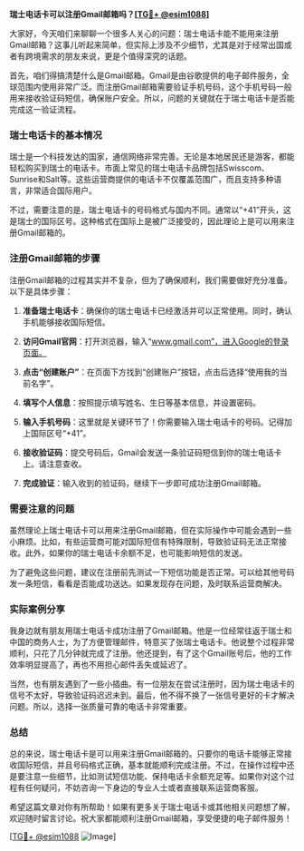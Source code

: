**瑞士电话卡可以注册Gmail邮箱吗？[[TG💪+ @esim1088](https://t.me/s/esim1088)]**

大家好，今天咱们来聊聊一个很多人关心的问题：瑞士电话卡能不能用来注册Gmail邮箱？这事儿听起来简单，但实际上涉及不少细节，尤其是对于经常出国或者有跨境需求的朋友来说，更是个值得深究的话题。

首先，咱们得搞清楚什么是Gmail邮箱。Gmail是由谷歌提供的电子邮件服务，全球范围内使用非常广泛。而注册Gmail邮箱需要验证手机号码，这个手机号码一般用来接收验证码短信，确保账户安全。所以，问题的关键就在于瑞士电话卡是否能完成这一验证流程。

### 瑞士电话卡的基本情况

瑞士是一个科技发达的国家，通信网络非常完善。无论是本地居民还是游客，都能轻松购买到瑞士的电话卡。市面上常见的瑞士电话卡品牌包括Swisscom、Sunrise和Salt等。这些运营商提供的电话卡不仅覆盖范围广，而且支持多种语言，非常适合国际用户。

不过，需要注意的是，瑞士电话卡的号码格式与国内不同。通常以“+41”开头，这是瑞士的国际区号。这种格式在国际上是被广泛接受的，因此理论上是可以用来注册Gmail邮箱的。

### 注册Gmail邮箱的步骤

注册Gmail邮箱的过程其实并不复杂，但为了确保顺利，我们需要做好充分准备。以下是具体步骤：

1. **准备瑞士电话卡**：确保你的瑞士电话卡已经激活并可以正常使用。同时，确认手机能够接收国际短信。

2. **访问Gmail官网**：打开浏览器，输入“www.gmail.com”，进入Google的登录页面。

3. **点击“创建账户”**：在页面下方找到“创建账户”按钮，点击后选择“使用我的当前名字”。

4. **填写个人信息**：按照提示填写姓名、生日等基本信息，并设置密码。

5. **输入手机号码**：这里就是关键环节了！你需要输入瑞士电话卡的号码。记得加上国际区号“+41”。

6. **接收验证码**：提交号码后，Gmail会发送一条验证码短信到你的瑞士电话卡上。请注意查收。

7. **完成验证**：输入收到的验证码，继续下一步即可成功注册Gmail邮箱。

### 需要注意的问题

虽然理论上瑞士电话卡可以用来注册Gmail邮箱，但在实际操作中可能会遇到一些小麻烦。比如，有些运营商可能对国际短信有特殊限制，导致验证码无法正常接收。此外，如果你的瑞士电话卡余额不足，也可能影响短信的发送。

为了避免这些问题，建议在注册前先测试一下短信功能是否正常。可以给其他号码发一条短信，看看是否能成功送达。如果发现存在问题，及时联系运营商解决。

### 实际案例分享

我身边就有朋友用瑞士电话卡成功注册了Gmail邮箱。他是一位经常往返于瑞士和中国的商务人士，为了方便管理邮件，特意买了张瑞士电话卡。他说整个过程非常顺利，只花了几分钟就完成了注册。他还提到，有了这个Gmail账号后，他的工作效率明显提高了，再也不用担心邮件丢失或延迟了。

当然，也有朋友遇到了一些小插曲。有一位朋友在尝试注册时，因为瑞士电话卡的信号不太好，导致验证码迟迟未到。最后，他不得不换了一张信号更好的卡才解决问题。所以，选择一张质量可靠的电话卡非常重要。

### 总结

总的来说，瑞士电话卡是可以用来注册Gmail邮箱的。只要你的电话卡能够正常接收国际短信，并且号码格式正确，基本就能顺利完成注册。不过，在操作过程中还是要注意一些细节，比如测试短信功能、保持电话卡余额充足等。如果你对这个过程有任何疑问，不妨咨询一下身边的专业人士或者直接联系运营商客服。

希望这篇文章对你有所帮助！如果有更多关于瑞士电话卡或其他相关问题想了解，欢迎随时留言讨论。祝大家都能顺利注册Gmail邮箱，享受便捷的电子邮件服务！

[[TG💪+ @esim1088](https://t.me/s/esim1088) ![Image](https://i.postimg.cc/4NQfJmqS/Snipaste-2025-05-13-00-14-12.png)]